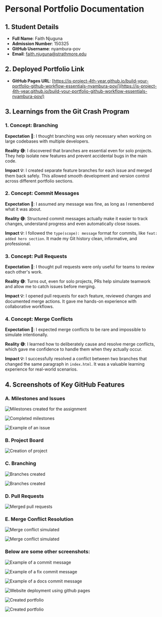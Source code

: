# Personal Portfolio Documentation

## 1. Student Details

- **Full Name**: Faith Njuguna
- **Admission Number**: 150325
- **GitHub Username**: nyambura-pov
- **Email**: faith.njuguna@strathmore.edu

## 2. Deployed Portfolio Link

- **GitHub Pages URL**:  [https://is-project-4th-year.github.io/build-your-portfolio-github-workflow-essentials-nyambura-pov/](https://is-project-4th-year.github.io/build-your-portfolio-github-workflow-essentials-nyambura-pov/)

## 3. Learnings from the Git Crash Program

### 1. Concept: Branching

**Expectation 👀**: I thought branching was only necessary when working on large codebases with multiple developers.

**Reality 😅**: I discovered that branches are essential even for solo projects. They help isolate new features and prevent accidental bugs in the main code.

**Impact 💡**: I created separate feature branches for each issue and merged them back safely. This allowed smooth development and version control across different portfolio sections.



### 2. Concept: Commit Messages

**Expectation 👀**: I assumed any message was fine, as long as I remembered what it was about.

**Reality 😅**: Structured commit messages actually make it easier to track changes, understand progress and even automatically close issues.

**Impact 💡**: I followed the `type(scope): message` format for commits, like `feat: added hero section`. It made my Git history clean, informative, and professional.



### 3. Concept: Pull Requests

**Expectation 👀**: I thought pull requests were only useful for teams to review each other's work.

**Reality 😅**: Turns out, even for solo projects, PRs help simulate teamwork and allow me to catch issues before merging.

**Impact 💡**: I opened pull requests for each feature, reviewed changes and documented merge actions. It gave me hands-on experience with collaborative workflows.



### 4. Concept: Merge Conflicts

**Expectation 👀**: I expected merge conflicts to be rare and impossible to simulate intentionally.

**Reality 😅**: I learned how to deliberately cause and resolve merge conflicts, which gave me confidence to handle them when they actually occur.

**Impact 💡**: I successfully resolved a conflict between two branches that changed the same paragraph in `index.html`. It was a valuable learning experience for real-world scenarios.


## 4. Screenshots of Key GitHub Features

### A. Milestones and Issues

![Milestones created for the assignment](<milestones.jpg>)

![Completed milestones](<milestones 2.jpg>)

![Example of an issue](<sample issue.jpg>)

### B. Project Board

![Creation of project](<project created.jpg>)

### C. Branching

![Branches created](<branches.jpg>)

![Branches created](<branches 2.jpg>)

### D. Pull Requests

![Merged pull requests](<pull requests.jpg>)

### E. Merge Conflict Resolution

![Merge conflict simulated](<merge conflict 1.jpg>)

![Merge conflict simulated](<merge conflict 2.jpg>)

### Below are some other screenshots:

![Example of a commit message](<commit message-1.jpg>)

![Example of a fix commit message](<fix commit message.jpg>)

![Example of a docs commit message](<commit 2.jpg>)

![Website deployment using github pages](<website deployment.jpg>)

![Created portfolio](<portfolio 1.jpg>)

![Created portfolio](<portfolio 2.jpg>)
